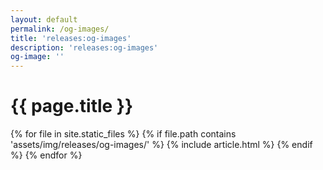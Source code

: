 ```yaml
---
layout: default
permalink: /og-images/
title: 'releases:og-images'
description: 'releases:og-images'
og-image: ''
---
```


# {{ page.title }}

<section>
  {% for file in site.static_files %}
    {% if file.path contains 'assets/img/releases/og-images/' %}
      {% include article.html %}
    {% endif %}
  {% endfor %}
</section>
